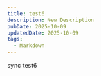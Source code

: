 ```yaml
---
title: test6
description: New Description
pubDate: 2025-10-09
updatedDate: 2025-10-09
tags:
  - Markdown
---
```


sync test6
